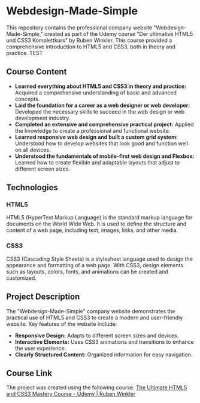 # Webdesign-Made-Simple

This repository contains the professional company website "Webdesign-Made-Simple," created as part of the Udemy course "Der ultimative HTML5 und CSS3 Komplettkurs" by Ruben Winkler. This course provided a comprehensive introduction to HTML5 and CSS3, both in theory and practice. TEST

## Course Content

-   **Learned everything about HTML5 and CSS3 in theory and practice:** Acquired a comprehensive understanding of basic and advanced concepts.
-   **Laid the foundation for a career as a web designer or web developer:** Developed the necessary skills to succeed in the web design or web development industry.
-   **Completed an extensive and comprehensive practical project:** Applied the knowledge to create a professional and functional website.
-   **Learned responsive web design and built a custom grid system:** Understood how to develop websites that look good and function well on all devices.
-   **Understood the fundamentals of mobile-first web design and Flexbox:** Learned how to create flexible and adaptable layouts that adjust to different screen sizes.

## Technologies

### HTML5

HTML5 (HyperText Markup Language) is the standard markup language for documents on the World Wide Web. It is used to define the structure and content of a web page, including text, images, links, and other media.

### CSS3

CSS3 (Cascading Style Sheets) is a stylesheet language used to design the appearance and formatting of a web page. With CSS3, design elements such as layouts, colors, fonts, and animations can be created and customized.

## Project Description

The "Webdesign-Made-Simple" company website demonstrates the practical use of HTML5 and CSS3 to create a modern and user-friendly website. Key features of the website include:

-   **Responsive Design:** Adapts to different screen sizes and devices.
-   **Interactive Elements:** Uses CSS3 animations and transitions to enhance the user experience.
-   **Clearly Structured Content:** Organized information for easy navigation.

## Course Link

The project was created using the following course:
[The Ultimate HTML5 and CSS3 Mastery Course - Udemy | Ruben Winkler](https://www.udemy.com/course/der-ultimative-html5-und-css3-komplettkurs/learn/lecture/9011264?start=0#overview)
